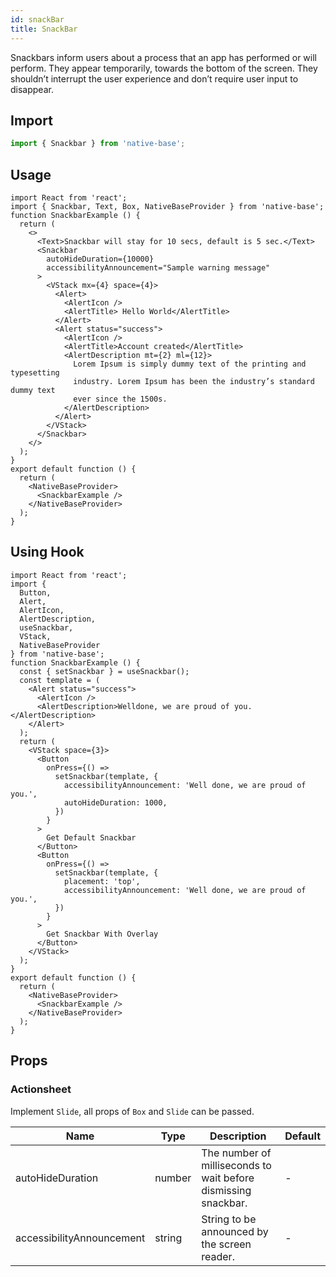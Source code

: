 ```yaml
---
id: snackBar
title: SnackBar
---
```


Snackbars inform users about a process that an app has performed or will perform. They appear temporarily, towards the bottom of the screen. They shouldn’t interrupt the user experience and don’t require user input to disappear.

## Import

```jsx
import { Snackbar } from 'native-base';
```

## Usage

```SnackPlayer name=SnackBar%20Usage
import React from 'react';
import { Snackbar, Text, Box, NativeBaseProvider } from 'native-base';
function SnackbarExample () {
  return (
    <>
      <Text>Snackbar will stay for 10 secs, default is 5 sec.</Text>
      <Snackbar
        autoHideDuration={10000}
        accessibilityAnnouncement="Sample warning message"
      >
        <VStack mx={4} space={4}>
          <Alert>
            <AlertIcon />
            <AlertTitle> Hello World</AlertTitle>
          </Alert>
          <Alert status="success">
            <AlertIcon />
            <AlertTitle>Account created</AlertTitle>
            <AlertDescription mt={2} ml={12}>
              Lorem Ipsum is simply dummy text of the printing and typesetting
              industry. Lorem Ipsum has been the industry’s standard dummy text
              ever since the 1500s.
            </AlertDescription>
          </Alert>
        </VStack>
      </Snackbar>
    </>
  );
}
export default function () {
  return (
    <NativeBaseProvider>
      <SnackbarExample />
    </NativeBaseProvider>
  );
}
```

## Using Hook

```SnackPlayer name=SnackBar%20Hooks
import React from 'react';
import {
  Button,
  Alert,
  AlertIcon,
  AlertDescription,
  useSnackbar,
  VStack,
  NativeBaseProvider
} from 'native-base';
function SnackbarExample () {
  const { setSnackbar } = useSnackbar();
  const template = (
    <Alert status="success">
      <AlertIcon />
      <AlertDescription>Welldone, we are proud of you.</AlertDescription>
    </Alert>
  );
  return (
    <VStack space={3}>
      <Button
        onPress={() =>
          setSnackbar(template, {
            accessibilityAnnouncement: 'Well done, we are proud of you.',
            autoHideDuration: 1000,
          })
        }
      >
        Get Default Snackbar
      </Button>
      <Button
        onPress={() =>
          setSnackbar(template, {
            placement: 'top',
            accessibilityAnnouncement: 'Well done, we are proud of you.',
          })
        }
      >
        Get Snackbar With Overlay
      </Button>
    </VStack>
  );
}
export default function () {
  return (
    <NativeBaseProvider>
      <SnackbarExample />
    </NativeBaseProvider>
  );
}
```

## Props

### Actionsheet

Implement `Slide`, all props of `Box` and `Slide` can be passed.

| Name                      | Type   | Description                                                    | Default |
| ------------------------- | ------ | -------------------------------------------------------------- | ------- |
| autoHideDuration          | number | The number of milliseconds to wait before dismissing snackbar. | -       |
| accessibilityAnnouncement | string | String to be announced by the screen reader.                   | -       |
